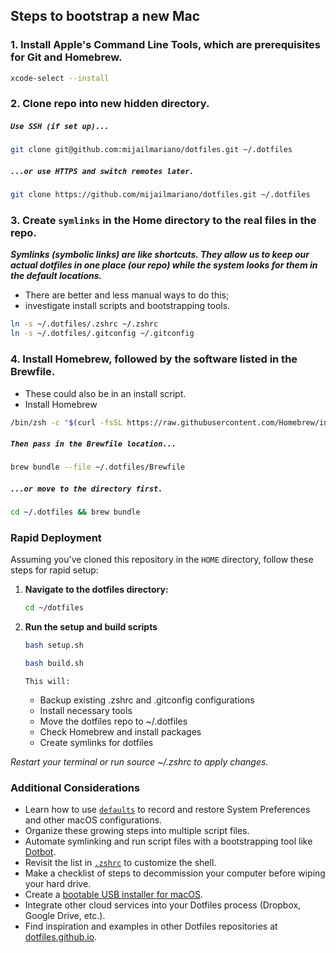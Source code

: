 ## Steps to bootstrap a new Mac

### 1. Install Apple's Command Line Tools, which are prerequisites for Git and Homebrew.

```zsh
xcode-select --install
```

### 2. Clone repo into new hidden directory.

##### ``Use SSH (if set up)...``

```zsh
git clone git@github.com:mijailmariano/dotfiles.git ~/.dotfiles
```

##### ``...or use HTTPS and switch remotes later.``

```zsh
git clone https://github.com/mijailmariano/dotfiles.git ~/.dotfiles
```


### 3. Create ``symlinks`` in the Home directory to the real files in the repo.

***Symlinks (symbolic links) are like shortcuts. They allow us to keep our actual dotfiles in one place (our repo) while the system looks for them in the default locations.***

* There are better and less manual ways to do this;
* investigate install scripts and bootstrapping tools.

```zsh
ln -s ~/.dotfiles/.zshrc ~/.zshrc
ln -s ~/.dotfiles/.gitconfig ~/.gitconfig
```


### 4. Install Homebrew, followed by the software listed in the Brewfile.

* These could also be in an install script.
* Install Homebrew

```zsh
/bin/zsh -c "$(curl -fsSL https://raw.githubusercontent.com/Homebrew/install/HEAD/install.sh)"
```

##### ``Then pass in the Brewfile location...``

```zsh
brew bundle --file ~/.dotfiles/Brewfile
```

##### ``...or move to the directory first.``

```zsh
cd ~/.dotfiles && brew bundle
```

### Rapid Deployment

Assuming you've cloned this repository in the ``HOME`` directory, follow these steps for rapid setup:

1. **Navigate to the dotfiles directory:**
   
   ```bash
   cd ~/dotfiles
   ```

2. **Run the setup and build scripts**
   
    ```bash
    bash setup.sh
    ```

    ```bash
    bash build.sh
    ```

    ``This will:``

   * Backup existing .zshrc and .gitconfig configurations
   * Install necessary tools
   * Move the dotfiles repo to ~/.dotfiles
   * Check Homebrew and install packages
   * Create symlinks for dotfiles

_Restart your terminal or run source ~/.zshrc to apply changes._


### Additional Considerations
* Learn how to use [`defaults`](https://macos-defaults.com/#%F0%9F%99%8B-what-s-a-defaults-command) to record and restore System Preferences and other macOS configurations.
* Organize these growing steps into multiple script files.
* Automate symlinking and run script files with a bootstrapping tool like [Dotbot](https://github.com/anishathalye/dotbot).
* Revisit the list in [`.zshrc`](.zshrc) to customize the shell.
* Make a checklist of steps to decommission your computer before wiping your hard drive.
* Create a [bootable USB installer for macOS](https://support.apple.com/en-us/HT201372).
* Integrate other cloud services into your Dotfiles process (Dropbox, Google Drive, etc.).
* Find inspiration and examples in other Dotfiles repositories at [dotfiles.github.io](https://dotfiles.github.io/).